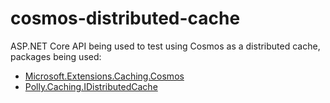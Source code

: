 # cosmos-distributed-cache

ASP.NET Core API being used to test using Cosmos as a distributed cache, packages being used:

- [Microsoft.Extensions.Caching.Cosmos](https://github.com/Azure/Microsoft.Extensions.Caching.Cosmos)
- [Polly.Caching.IDistributedCache](https://github.com/App-vNext/Polly.Caching.IDistributedCache)
